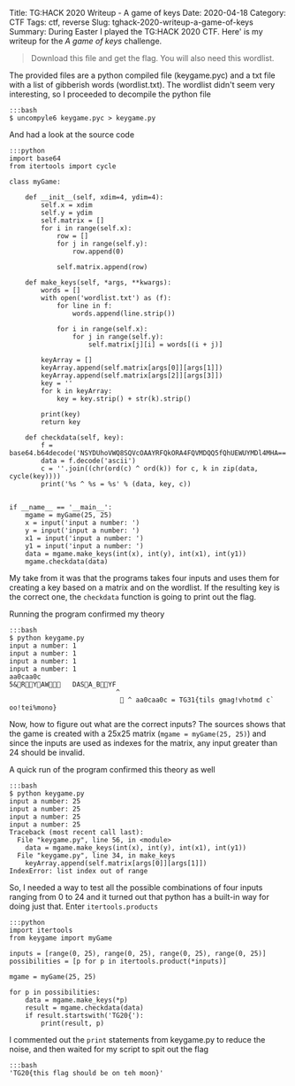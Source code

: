 Title: TG:HACK 2020 Writeup - A game of keys
Date: 2020-04-18
Category: CTF
Tags: ctf, reverse
Slug: tghack-2020-writeup-a-game-of-keys
Summary: During Easter I played the TG:HACK 2020 CTF. Here' is my writeup for the _A game of keys_ challenge.

> Download this file and get the flag. You will also need this wordlist.

The provided files are a python compiled file (keygame.pyc) and a txt file with a list of gibberish words (wordlist.txt). The wordlist didn't seem very interesting, so I proceeded to decompile the python file

    :::bash
    $ uncompyle6 keygame.pyc > keygame.py

And had a look at the source code

    :::python
    import base64
    from itertools import cycle

    class myGame:

        def __init__(self, xdim=4, ydim=4):
            self.x = xdim
            self.y = ydim
            self.matrix = []
            for i in range(self.x):
                row = []
                for j in range(self.y):
                    row.append(0)

                self.matrix.append(row)

        def make_keys(self, *args, **kwargs):
            words = []
            with open('wordlist.txt') as (f):
                for line in f:
                    words.append(line.strip())

                for i in range(self.x):
                    for j in range(self.y):
                        self.matrix[j][i] = words[(i + j)]

            keyArray = []
            keyArray.append(self.matrix[args[0]][args[1]])
            keyArray.append(self.matrix[args[2]][args[3]])
            key = ''
            for k in keyArray:
                key = key.strip() + str(k).strip()

            print(key)
            return key

        def checkdata(self, key):
            f = base64.b64decode('NSYDUhoVWQ8SQVcOAAYRFQkORA4FQVMDQQ5fQhUEWUYMDl4MHA==')
            data = f.decode('ascii')
            c = ''.join((chr(ord(c) ^ ord(k)) for c, k in zip(data, cycle(key))))
            print('%s ^ %s = %s' % (data, key, c))


    if __name__ == '__main__':
        mgame = myGame(25, 25)
        x = input('input a number: ')
        y = input('input a number: ')
        x1 = input('input a number: ')
        y1 = input('input a number: ')
        data = mgame.make_keys(int(x), int(y), int(x1), int(y1))
        mgame.checkdata(data)

My take from it was that the programs takes four inputs and uses them for creating a key based on a matrix and on the wordlist. If the resulting key is the correct one, the `checkdata` function is going to print out the flag.

Running the program confirmed my theory

    :::bash
    $ python keygame.py
    input a number: 1
    input a number: 1
    input a number: 1
    input a number: 1
    aa0caa0c
    5&RYAW   DASA_BYF
                               ^
                                 ^ aa0caa0c = TG31{tils gmag!vhotmd c` oo!tei%mono}

Now, how to figure out what are the correct inputs? The sources shows that the game is created with a 25x25 matrix (`mgame = myGame(25, 25)`) and since the inputs are used as indexes for the matrix, any input greater than 24 should be invalid.

A quick run of the program confirmed this theory as well

    :::bash
    $ python keygame.py
    input a number: 25
    input a number: 25
    input a number: 25
    input a number: 25
    Traceback (most recent call last):
      File "keygame.py", line 56, in <module>
        data = mgame.make_keys(int(x), int(y), int(x1), int(y1))
      File "keygame.py", line 34, in make_keys
        keyArray.append(self.matrix[args[0]][args[1]])
    IndexError: list index out of range

So, I needed a way to test all the possible combinations of four inputs ranging from 0 to 24 and it turned out that python has a built-in way for doing just that. Enter `itertools.products`

    :::python
    import itertools
    from keygame import myGame

    inputs = [range(0, 25), range(0, 25), range(0, 25), range(0, 25)]
    possibilities = [p for p in itertools.product(*inputs)]

    mgame = myGame(25, 25)

    for p in possibilities:
        data = mgame.make_keys(*p)
        result = mgame.checkdata(data)
        if result.startswith('TG20{'):
            print(result, p)

I commented out the `print` statements from keygame.py to reduce the noise, and then waited for my script to spit out the flag

    :::bash
    'TG20{this flag should be on teh moon}'



